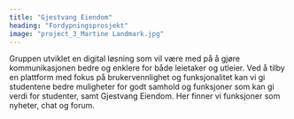 ```yaml
---
title: "Gjestvang Eiendom"
heading: "Fordypningsprosjekt"
image: "project_3_Martine Landmark.jpg"
---
```


Gruppen utviklet en digital løsning som vil være med på å gjøre kommunikasjonen bedre og enklere for både leietaker og utleier. Ved å tilby en plattform med fokus på brukervennlighet og funksjonalitet kan vi gi studentene bedre muligheter for godt samhold og funksjoner som kan gi verdi for studenter, samt Gjestvang Eiendom. Her finner vi funksjoner som nyheter, chat og forum.
